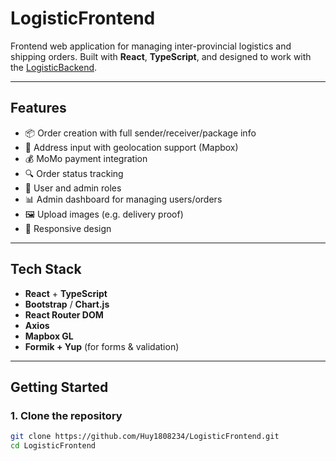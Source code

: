 #  LogisticFrontend

Frontend web application for managing inter-provincial logistics and shipping orders. Built with **React**, **TypeScript**, and designed to work with the [LogisticBackend](https://github.com/Huy1808234/LogisticBackend).

---

##  Features

- 📦 Order creation with full sender/receiver/package info
- 📍 Address input with geolocation support (Mapbox)
- 💰 MoMo payment integration
- 🔍 Order status tracking
- 🧑 User and admin roles
- 📊 Admin dashboard for managing users/orders
- 🖼️ Upload images (e.g. delivery proof)
- 📱 Responsive design

---

##  Tech Stack

- **React** + **TypeScript**
- **Bootstrap** / **Chart.js**
- **React Router DOM**
- **Axios**
- **Mapbox GL**
- **Formik + Yup** (for forms & validation)

---

##  Getting Started

### 1. Clone the repository

```bash
git clone https://github.com/Huy1808234/LogisticFrontend.git
cd LogisticFrontend
